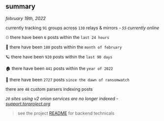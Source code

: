 
## summary
_february 19th, 2022_

currently tracking `91` groups across `130` relays & mirrors - _`55` currently online_

⏲ there have been `6` posts within the `last 24 hours`

🦈 there have been `180` posts within the `month of february`

🪐 there have been `920` posts within the `last 90 days`

🏚 there have been `441` posts within the `year of 2022`

🦕 there have been `2727` posts `since the dawn of ransomwatch`

there are `48` custom parsers indexing posts

_`20` sites using v2 onion services are no longer indexed - [support.torproject.org](https://support.torproject.org/onionservices/v2-deprecation/)_

> see the project [README](https://github.com/thetanz/ransomwatch#ransomwatch--) for backend technicals
